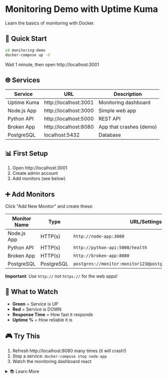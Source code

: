 # Monitoring Demo with Uptime Kuma

Learn the basics of monitoring with Docker.

## 🚀 Quick Start

```bash
cd monitoring-demo
docker-compose up -d
```

Wait 1 minute, then open http://localhost:3001

## 🌐 Services

| Service | URL | Description |
|---------|-----|-------------|
| Uptime Kuma | http://localhost:3001 | Monitoring dashboard |
| Node.js App | http://localhost:3000 | Simple web app |
| Python API | http://localhost:5000 | REST API |
| Broken App | http://localhost:8080 | App that crashes (demo) |
| PostgreSQL | localhost:5432 | Database |

## 📊 First Setup

1. Open http://localhost:3001
2. Create admin account
3. Add monitors (see below)

## ➕ Add Monitors

Click "Add New Monitor" and create these:

| Monitor Name | Type | URL/Settings | Interval |
|-------------|------|--------------|----------|
| Node.js App | HTTP(s) | `http://node-app:3000` | 60s |
| Python API | HTTP(s) | `http://python-api:5000/health` | 30s |
| Broken App | HTTP(s) | `http://broken-app:8080` | 30s |
| PostgreSQL | PostgreSQL | `postgres://monitor:monitor123@postgres:5432/monitoring_db` | 60s |

**Important**: Use `http://` not `https://` for the web apps!

## 🎯 What to Watch

- **Green** = Service is UP
- **Red** = Service is DOWN
- **Response Time** = How fast it responds
- **Uptime %** = How reliable it is

## 🎮 Try This

1. Refresh http://localhost:8080 many times (it will crash!)
2. Stop a service: `docker-compose stop node-app`
3. Watch the monitoring dashboard react

<details>
<summary>📚 Learn More</summary>

### Alternative Monitor Setup

If PostgreSQL monitor doesn't work, use TCP Port instead:
- **Type**: TCP Port
- **Hostname**: `postgres`
- **Port**: `5432`

### Service Endpoints

**Node.js App**
- `/` - Home page
- `/health` - Health check

**Python API**
- `/` - Home page
- `/api/status` - Service status
- `/api/users` - User list
- `/health` - Health check

**Broken App**
- `/` - Home (crashes after few requests)
- `/health` - Health (fails randomly)

### Monitoring Concepts

| Metric | Meaning | Good Value |
|--------|---------|------------|
| Uptime | Service availability | > 99% |
| Response Time | Speed | < 1000ms |
| Status Code | HTTP response | 200 |

### Commands

```bash
# View logs
docker-compose logs -f uptime-kuma

# Restart service
docker-compose restart node-app

# Reset everything
docker-compose down -v
```

### Next Steps

After learning Uptime Kuma:
- Try Prometheus (metrics)
- Try Grafana (dashboards)
- Try ELK Stack (logs)

</details>